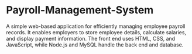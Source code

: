# Payroll-Management-System
A simple web-based application for efficiently managing employee payroll records. It enables employers to store employee details, calculate salaries, and display payment information. The front end uses HTML, CSS, and JavaScript, while Node.js and MySQL handle the back end and database.
